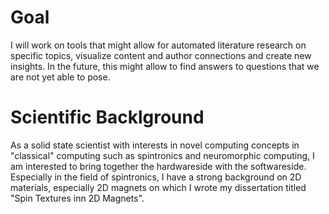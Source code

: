 # Goal

I will work on tools that might allow for automated literature research on specific topics, visualize content and author connections and create new insights. In the future, this might allow to find answers to questions that we are not yet able to pose. 

# Scientific Backlground

As a solid state scientist with interests in novel computing concepts in "classical" computing such as spintronics and neuromorphic computing, I am interested to bring together the hardwareside with the softwareside. Especially in the field of spintronics, I have a strong background on 2D materials, especially 2D magnets on which I wrote my dissertation titled "Spin Textures inn 2D Magnets". 